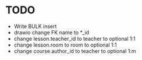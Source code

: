 # TODO
- Write BULK insert
- drawio change FK name to *_id
- change lesson.teacher_id to teacher to optional 1:1
- change lesson.room to room to optional 1:1
- change course.author_id to teacher to optional 1:m